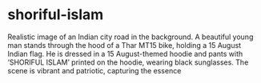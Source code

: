 # shoriful-islam
Realistic image of an Indian city road in the background. A beautiful young man stands through the hood of a Thar MT15 bike, holding a 15 August Indian flag. He is dressed in a 15 August-themed hoodie and pants with ‘SHORIFUL ISLAM’ printed on the hoodie, wearing black sunglasses. The scene is vibrant and patriotic, capturing the essence
